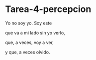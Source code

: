 # Tarea-4-percepcion
Yo no soy yo.
Soy este

que va a mi lado sin yo verlo,

que, a veces, voy a ver,

y que, a veces olvido.